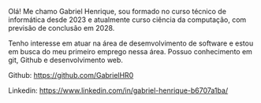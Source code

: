 Olá! Me chamo Gabriel Henrique, sou formado no curso técnico de informática desde 2023 e atualmente curso ciência da computação, com previsão de conclusão em 2028.

Tenho interesse em atuar na área de desemvolvimento de software e estou em busca do meu primeiro emprego nessa área.
Possuo conhecimento em git, Github e desenvolvimento web.

Github: https://github.com/GabrielHR0

Linkedin: https://www.linkedin.com/in/gabriel-henrique-b6707a1ba/